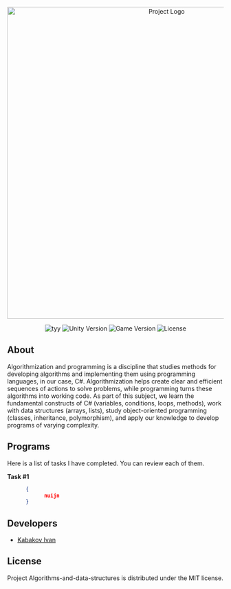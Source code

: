 <p align="center">
      <img src="https://i.ibb.co/WWFP44j/Git-Hub-Logo.png" alt="Project Logo" width="726">
</p>

<p align="center">
      <img src="https://img.shields.io/badge/Language-C%23-orange" alt="tyy">
      <img src="https://img.shields.io/badge/Created-2025-blueviolet" alt="Unity Version">
      <img src="https://img.shields.io/badge/Version-1.0.0-blue" alt="Game Version">
      <img src="https://img.shields.io/badge/License-MIT-success" alt="License">
</p>

## About

Algorithmization and programming is a discipline that studies methods for developing algorithms and implementing them using programming languages, in our case, C#. Algorithmization helps create clear and efficient sequences of actions to solve problems, while programming turns these algorithms into working code. As part of this subject, we learn the fundamental constructs of C# (variables, conditions, loops, methods), work with data structures (arrays, lists), study object-oriented programming (classes, inheritance, polymorphism), and apply our knowledge to develop programs of varying complexity.

## Programs

Here is a list of tasks I have completed. You can review each of them.

**Task #1**
```json
      {
            nuijn
      }
```

## Developers

- [Kabakov Ivan](https://github.com/Kabakov-Ivan)

## License

Project Algorithms-and-data-structures is distributed under the MIT license.
